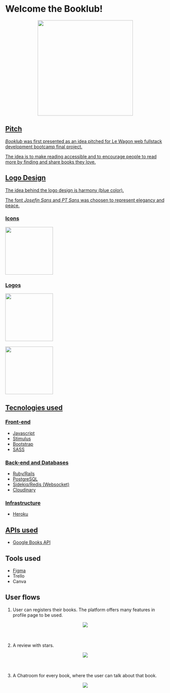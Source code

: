 <h1>Welcome the Booklub!</h1>
 <p align="center">
 <a href="http://www.thebooklub.com/"><img src="https://res.cloudinary.com/dzptgersg/image/upload/v1662649508/Perfiles/BookLub_eaqgqv.png" width="300px"></p>
<h2>Pitch</h2>

*Booklub* was first presented as an idea pitched for Le Wagon web fullstack development bootcamp final project.

The idea is to make reading accessible and to encourage people to read more by finding and share books they love.

<h2>Logo Design</h2>

The idea behind the logo design is harmony (blue color).

The font *Josefin Sans* and *PT Sans* was choosen to represent elegancy and peace.

<h3>Icons</h3>

<div align="left">
<img src="https://res.cloudinary.com/dzptgersg/image/upload/v1662657871/Perfiles/books_2_ufqpbd.png" alt=""  width="150px">
</div>

<h3>Logos</h3>

<div align="left">
<img src="https://res.cloudinary.com/dzptgersg/image/upload/v1662657874/Perfiles/Booklub_Logo_lfzsbt.png" alt="" width="150px">
<br>
<br>
<img src="https://res.cloudinary.com/dzptgersg/image/upload/v1662657883/Perfiles/Botton_b3mi7e.png" width="150px">
</div>

<h2>Tecnologies used</h2>

<h3>Front-end</h3>

<ul>
  <li>Javascript</li>
  <li>Stimulus</li>
  <li>Bootstrap</li>
  <li>SASS</li>
  
</ul>

<h3>Back-end and Databases</h3>

<ul>
  <li>Ruby/Rails</li>
  <li>PostgreSQL </li>
  <li>Sidekiq/Redis (Websocket)</li>
  <li>Cloudinary</li>
</ul>

<h3>Infrastructure</h3>

<ul>
  <li>Heroku</li>
</ul>

<h2>APIs used</h2>

<ul>
  <li>
    <a href="https://developers.google.com/books">Google Books API </a>
  </li>
</ul>

<h2>Tools used</h2>

<ul>
  <li>
    <a href="https://www.figma.com/file/fknjKnUCTTWqjdhay5PHlK/Booklub?node-id=0%3A1">Figma </a>
    <li>Trello</li>
    <li>Canva</li>
  </li>
</ul>

<h2>User flows</h2>

1) User can registers their books. The platform offers many features in profile page to be used.

<div align="center">
  <img src="https://res.cloudinary.com/dzptgersg/image/upload/v1662730087/Perfiles/mylistgif_qecoku.gif">
 </div>
<br>
<br>

2) A review with stars.
 <div align="center">
   <img src="https://res.cloudinary.com/dzptgersg/image/upload/v1662730080/Perfiles/reviewgif_multaa.gif">
 </div>
<br>
<br>

3) A Chatroom for every book, where the user can talk about that book.
<div align="center">
  <img src="https://res.cloudinary.com/dzptgersg/image/upload/v1662730083/Perfiles/chatroomgif_vecrye.gif">
 </div>
<br>
<br>
